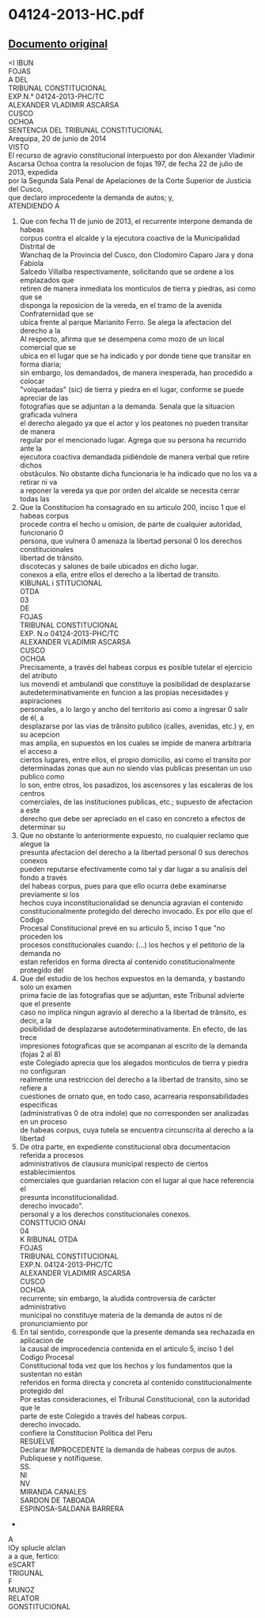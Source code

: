 
04124-2013-HC.pdf
=================
  
[Documento original](https://tc.gob.pe/jurisprudencia/2014/04124-2013-HC.pdf)  
---  
<I IBUN  
FOJAS  
A DEL  
TRIBUNAL CONSTITUCIONAL  
EXP.N.° 04124-2013-PHC/TC  
ALEXANDER VLADIMIR ASCARSA  
CUSCO  
OCHOA  
SENTENCIA DEL TRIBUNAL CONSTITUCIONAL  
Arequipa, 20 de junio de 2014  
VISTO  
El recurso de agravio constitucional interpuesto por don Alexander Vladimir  
Ascarsa Ochoa contra la resolucion de fojas 197, de fecha 22 de julio de 2013, expedida  
por la Segunda Sala Penal de Apelaciones de la Corte Superior de Justicia del Cusco,  
que declaro improcedente la demanda de autos; y,  
ATENDIENDO A  
1. Que con fecha 11 de junio de 2013, el recurrente interpone demanda de habeas  
corpus contra el alcalde y la ejecutora coactiva de la Municipalidad Distrital de  
Wanchaq de la Provincia del Cusco, don Clodomiro Caparo Jara y dona Fabiola  
Salcedo Villalba respectivamente, solicitando que se ordene a los emplazados que  
retiren de manera inmediata los monticulos de tierra y piedras, asi como que se  
disponga la reposicion de la vereda, en el tramo de la avenida Confraternidad que se  
ubica frente al parque Marianito Ferro. Se alega la afectacion del derecho a la  
Al respecto, afirma que se desempena como mozo de un local comercial que se  
ubica en el lugar que se ha indicado y por donde tiene que transitar en forma diaria;  
sin embargo, los demandados, de manera inesperada, han procedido a colocar  
"volquetadas" (sic) de tierra y piedra en el lugar, conforme se puede apreciar de las  
fotografias que se adjuntan a la demanda. Senala que la situacion graficada vulnera  
el derecho alegado ya que el actor y los peatones no pueden transitar de manera  
regular por el mencionado lugar. Agrega que su persona ha recurrido ante la  
ejecutora coactiva demandada pidiéndole de manera verbal que retire dichos  
obstâculos. No obstante dicha funcionaria le ha indicado que no los va a retirar ni va  
a reponer la vereda ya que por orden del alcalde se necesita cerrar todas las  
2. Que la Constitucion ha consagrado en su articulo 200, inciso 1 que el habeas corpus  
procede contra el hecho u omision, de parte de cualquier autoridad, funcionario 0  
persona, que vulnera 0 amenaza la libertad personal 0 los derechos constitucionales  
libertad de trânsito.  
discotecas y salones de baile ubicados en dicho lugar.  
conexos a ella, entre ellos el derecho a la libertad de transito.  
KIBUNAL i STITUCIONAL  
OTDA  
03  
DE  
FOJAS  
TRIBUNAL CONSTITUCIONAL  
EXP. N.o 04124-2013-PHC/TC  
ALEXANDER VLADIMIR ASCARSA  
CUSCO  
OCHOA  
Precisamente, a través del habeas corpus es posible tutelar el ejercicio del atributo  
ius movendi et ambulandi que constituye la posibilidad de desplazarse  
autedeterminativamente en funcion a las propias necesidades y aspiraciones  
personales, a lo largo y ancho del territorio asi como a ingresar 0 salir de él, a  
desplazarse por las vias de trânsito publico (calles, avenidas, etc.) y, en su acepcion  
mas amplia, en supuestos en los cuales se impide de manera arbitraria el acceso a  
ciertos lugares, entre ellos, el propio domicilio, asi como el transito por  
determinadas zonas que aun no siendo vias publicas presentan un uso publico como  
lo son, entre otros, los pasadizos, los ascensores y las escaleras de los centros  
comerciales, de las instituciones publicas, etc.; supuesto de afectacion a este  
derecho que debe ser apreciado en el caso en concreto a efectos de determinar su  
3. Que no obstante lo anteriormente expuesto, no cualquier reclamo que alegue la  
presunta afectacion del derecho a la libertad personal 0 sus derechos conexos  
pueden reputarse efectivamente como tal y dar lugar a su analisis del fondo a través  
del habeas corpus, pues para que ello ocurra debe examinarse previamente si los  
hechos cuya inconstitucionalidad se denuncia agravian el contenido  
constitucionalmente protegido del derecho invocado. Es por ello que el Codigo  
Procesal Constitucional prevé en su articulo 5, inciso 1 que "no proceden los  
procesos constitucionales cuando: (...) los hechos y el petitorio de la demanda no  
estan referidos en forma directa al contenido constitucionalmente protegido del  
4. Que del estudio de los hechos expuestos en la demanda, y bastando solo un examen  
prima facie de las fotografias que se adjuntan, este Tribunal advierte que el presente  
caso no implica ningun agravio al derecho a la libertad de trânsito, es decir, a la  
posibilidad de desplazarse autodeterminativamente. En efecto, de las trece  
impresiones fotograficas que se acompanan al escrito de la demanda (fojas 2 al 8)  
este Colegiado aprecia que los alegados monticulos de tierra y piedra no configuran  
realmente una restriccion del derecho a la libertad de transito, sino se refiere a  
cuestiones de ornato que, en todo caso, acarrearia responsabilidades especificas  
(administrativas 0 de otra indole) que no corresponden ser analizadas en un proceso  
de habeas corpus, cuya tutela se encuentra circunscrita al derecho a la libertad  
5. De otra parte, en expediente constitucional obra documentacion referida a procesos  
administrativos de clausura municipal respecto de ciertos establecimientos  
comerciales que guardarian relacion con el lugar al que hace referencia el  
presunta inconstitucionalidad.  
derecho invocado".  
personal y a los derechos constitucionales conexos.  
CONSTTUCIO ONAI  
04  
K RIBUNAL OTDA  
FOJAS  
TRIBUNAL CONSTITUCIONAL  
EXP.N. 04124-2013-PHC/TC  
ALEXANDER VLADIMIR ASCARSA  
CUSCO  
OCHOA  
recurrente; sin embargo, la aludida controversia de carâcter administrativo  
municipal no constituye materia de la demanda de autos ni de pronunciamiento por  
6. En tal sentido, corresponde que la presente demanda sea rechazada en aplicacion de  
la causal de improcedencia contenida en el articulo 5, inciso 1 del Codigo Procesal  
Constitucional toda vez que los hechos y los fundamentos que la sustentan no estàn  
referidos en forma directa y concreta al contenido constitucionalmente protegido del  
Por estas consideraciones, el Tribunal Constitucional, con la autoridad que le  
parte de este Colegido a través del habeas corpus.  
derecho invocado.  
confiere la Constitucion Politica del Peru  
RESUELVE  
Declarar IMPROCEDENTE la demanda de habeas corpus de autos.  
Publiquese y notifiquese.  
SS.  
Nl  
NV  
MIRANDA CANALES  
SARDON DE TABOADA  
ESPINOSA-SALDANA BARRERA  
-  
A  
lOy splucle alclan  
a a que, fertico:  
eSCART  
TRIGUNAL  
F  
MUNOZ  
RELATOR  
GONSTITUCIONAL